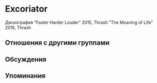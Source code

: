 # Excoriator

Дискография
"Faster Harder Louder" 2015, Thrash
"The Moaning of Life" 2016, Thrash

## Отношения с другими группами


## Обсуждения


## Упоминания

